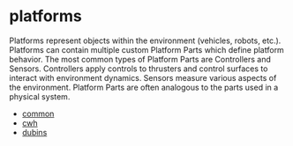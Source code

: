 # platforms

Platforms represent objects within the environment (vehicles, robots, etc.).
Platforms can contain multiple custom Platform Parts which
define platform behavior. The most common types of Platform
Parts are Controllers and Sensors. Controllers apply controls to thrusters and control
surfaces to interact with environment dynamics. Sensors measure various aspects
of the environment. Platform Parts are often analogous to the
parts used in a physical system.

- [common](../../reference/platforms/common/sensors.md)
- [cwh](cwh/index.md)
- [dubins](dubins/index.md)
